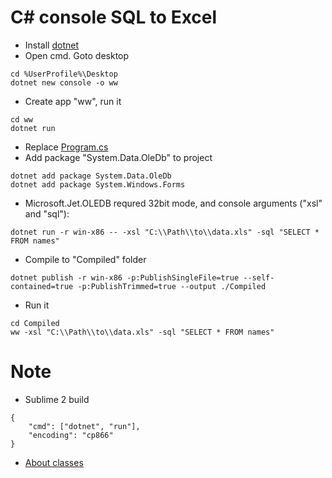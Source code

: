 # C# console SQL to Excel

* Install [dotnet](https://dotnet.microsoft.com/download)
* Open cmd. Goto desktop
```
cd %UserProfile%\Desktop
dotnet new console -o ww
```
* Create app "ww", run it
```
cd ww
dotnet run
```
* Replace [Program.cs](Program.cs)
* Add package "System.Data.OleDb" to project
```
dotnet add package System.Data.OleDb
dotnet add package System.Windows.Forms
```
* Microsoft.Jet.OLEDB requred  32bit mode, and console arguments ("xsl" and "sql"):
```
dotnet run -r win-x86 -- -xsl "C:\\Path\\to\\data.xls" -sql "SELECT * FROM names"
```
* Compile to "Compiled" folder
```
dotnet publish -r win-x86 -p:PublishSingleFile=true --self-contained=true -p:PublishTrimmed=true --output ./Compiled
```
* Run it
```
cd Compiled
ww -xsl "C:\\Path\\to\\data.xls" -sql "SELECT * FROM names"
```

# Note
* Sublime 2 build
```
{
	"cmd": ["dotnet", "run"],
	"encoding": "cp866"
}
```
* [About classes](https://docs.microsoft.com/ru-ru/dotnet/csharp/tutorials/intro-to-csharp/introduction-to-classes)
